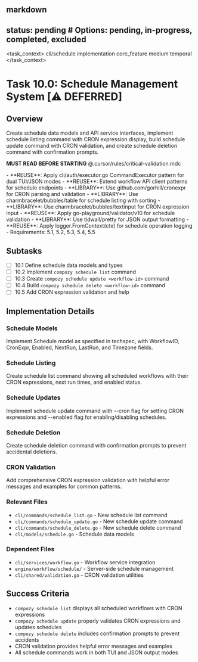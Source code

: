 ## markdown

## status: pending # Options: pending, in-progress, completed, excluded

<task_context>
<domain>cli/schedule</domain>
<type>implementation</type>
<scope>core_feature</scope>
<complexity>medium</complexity>
<dependencies>temporal</dependencies>
</task_context>

# Task 10.0: Schedule Management System [⚠️ DEFERRED]

## Overview

Create schedule data models and API service interfaces, implement schedule listing command with CRON expression display, build schedule update command with CRON validation, and create schedule deletion command with confirmation prompts.

<import>**MUST READ BEFORE STARTING** @.cursor/rules/critical-validation.mdc</import>

<requirements>
- **REUSE**: Apply cli/auth/executor.go CommandExecutor pattern for dual TUI/JSON modes
- **REUSE**: Extend workflow API client patterns for schedule endpoints
- **LIBRARY**: Use github.com/gorhill/cronexpr for CRON parsing and validation
- **LIBRARY**: Use charmbracelet/bubbles/table for schedule listing with sorting
- **LIBRARY**: Use charmbracelet/bubbles/textinput for CRON expression input
- **REUSE**: Apply go-playground/validator/v10 for schedule validation
- **LIBRARY**: Use tidwall/pretty for JSON output formatting
- **REUSE**: Apply logger.FromContext(ctx) for schedule operation logging
- Requirements: 5.1, 5.2, 5.3, 5.4, 5.5
</requirements>

## Subtasks

- [ ] 10.1 Define schedule data models and types
- [ ] 10.2 Implement `compozy schedule list` command
- [ ] 10.3 Create `compozy schedule update <workflow-id>` command
- [ ] 10.4 Build `compozy schedule delete <workflow-id>` command
- [ ] 10.5 Add CRON expression validation and help

## Implementation Details

### Schedule Models

Implement Schedule model as specified in techspec, with WorkflowID, CronExpr, Enabled, NextRun, LastRun, and Timezone fields.

### Schedule Listing

Create schedule list command showing all scheduled workflows with their CRON expressions, next run times, and enabled status.

### Schedule Updates

Implement schedule update command with --cron flag for setting CRON expressions and --enabled flag for enabling/disabling schedules.

### Schedule Deletion

Create schedule deletion command with confirmation prompts to prevent accidental deletions.

### CRON Validation

Add comprehensive CRON expression validation with helpful error messages and examples for common patterns.

### Relevant Files

- `cli/commands/schedule_list.go` - New schedule list command
- `cli/commands/schedule_update.go` - New schedule update command
- `cli/commands/schedule_delete.go` - New schedule delete command
- `cli/models/schedule.go` - Schedule data models

### Dependent Files

- `cli/services/workflow.go` - Workflow service integration
- `engine/workflow/schedule/` - Server-side schedule management
- `cli/shared/validation.go` - CRON validation utilities

## Success Criteria

- `compozy schedule list` displays all scheduled workflows with CRON expressions
- `compozy schedule update` properly validates CRON expressions and updates schedules
- `compozy schedule delete` includes confirmation prompts to prevent accidents
- CRON validation provides helpful error messages and examples
- All schedule commands work in both TUI and JSON output modes
